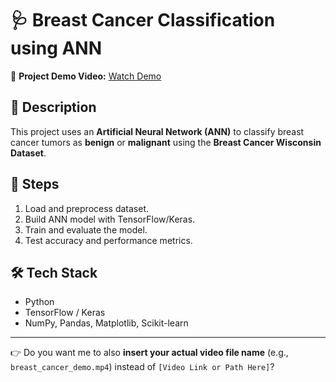 

# 🩺 Breast Cancer Classification using ANN

🎥 **Project Demo Video:** 
[Watch Demo](video.mp4)

## 📌 Description

This project uses an **Artificial Neural Network (ANN)** to classify breast cancer tumors as **benign** or **malignant** using the **Breast Cancer Wisconsin Dataset**.

## 🚀 Steps

1. Load and preprocess dataset.
2. Build ANN model with TensorFlow/Keras.
3. Train and evaluate the model.
4. Test accuracy and performance metrics.

## 🛠 Tech Stack

* Python
* TensorFlow / Keras
* NumPy, Pandas, Matplotlib, Scikit-learn

---

👉 Do you want me to also **insert your actual video file name** (e.g., `breast_cancer_demo.mp4`) instead of `[Video Link or Path Here]`?
